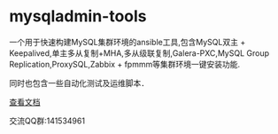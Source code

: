 # mysqladmin-tools

一个用于快速构建MySQL集群环境的ansible工具,包含MySQL双主 + Keepalived,单主多从复制+MHA,多从级联复制,Galera-PXC,MySQL Group Replication,ProxySQL,Zabbix + fpmmm等集群环境一键安装功能.


同时也包含一些自动化测试及运维脚本．

[查看文档](../../tree/master/ansible)

交流QQ群:141534961